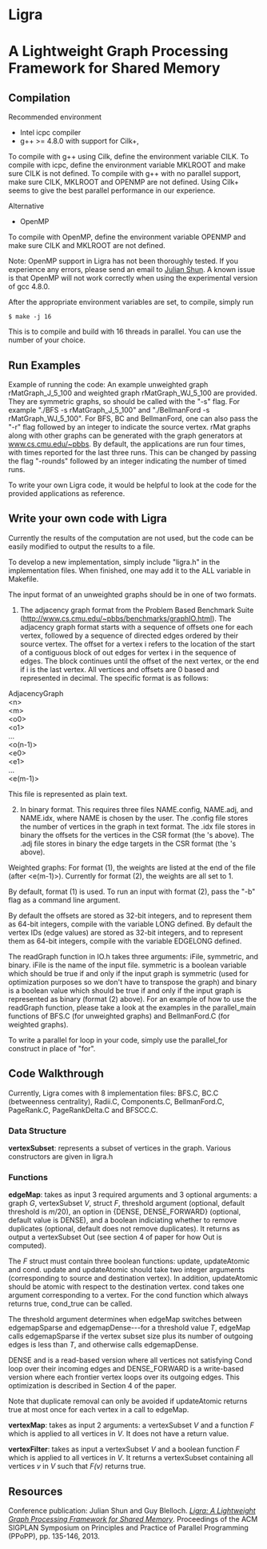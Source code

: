 Ligra
===========================
A Lightweight Graph Processing Framework for Shared Memory
======================

Compilation
--------

Recommended environment

* Intel icpc compiler
* g++ &gt;= 4.8.0 with support for Cilk+, 

To compile with g++ using Cilk, define the environment variable CILK. To
compile with icpc, define the environment variable MKLROOT and make sure CILK
is not defined. To compile with g++ with no parallel support, make sure CILK,
MKLROOT and OPENMP are not defined. Using Cilk+ seems to give the best parallel
performance in our experience.
 

Alternative
* OpenMP

To compile with OpenMP, define the environment variable OPENMP and make sure
CILK and MKLROOT are not defined. 

Note: OpenMP support in Ligra has not been thoroughly tested. If you
experience any errors, please send an email to [Julian
Shun](mailto:jshun@cs.cmu.edu). A known issue is that OpenMP will not work
correctly when using the experimental version of gcc 4.8.0.

After the appropriate environment variables are set, to compile, simply run 

```
$ make -j 16 
```

This is to compile and build with 16 threads in parallel. You can use the
number of your choice.

Run Examples
-------
Example of running the code: An example unweighted graph
rMatGraph_J_5_100 and weighted graph rMatGraph_WJ_5_100 are
provided. They are symmetric graphs, so should be called with the "-s"
flag. For example "./BFS -s rMatGraph_J_5_100" and "./BellmanFord -s
rMatGraph_WJ_5_100". For BFS, BC and BellmanFord, one can also pass
the "-r" flag followed by an integer to indicate the source vertex.
rMat graphs along with other graphs can be generated with the graph
generators at www.cs.cmu.edu/~pbbs. By default, the applications are
run four times, with times reported for the last three runs. This can
be changed by passing the flag "-rounds" followed by an integer
indicating the number of timed runs.

To write your own Ligra code, it would be helpful to look at the code
for the provided applications as reference.


Write your own code with Ligra
-------
Currently the results of the computation are
not used, but the code can be easily modified to output the results to
a file.

To develop a new implementation, simply include "ligra.h" in the
implementation files. When finished, one may add it to the ALL
variable in Makefile.

The input format of an unweighted graphs should be in one of two
formats.

1) The adjacency graph format from the Problem Based Benchmark Suite
 (http://www.cs.cmu.edu/~pbbs/benchmarks/graphIO.html). The adjacency
 graph format starts with a sequence of offsets one for each vertex,
 followed by a sequence of directed edges ordered by their source
 vertex. The offset for a vertex i refers to the location of the start
 of a contiguous block of out edges for vertex i in the sequence of
 edges. The block continues until the offset of the next vertex, or
 the end if i is the last vertex. All vertices and offsets are 0 based
 and represented in decimal. The specific format is as follows:

AdjacencyGraph  
&lt;n>  
&lt;m>  
&lt;o0>  
&lt;o1>  
...  
&lt;o(n-1)>  
&lt;e0>  
&lt;e1>  
...  
&lt;e(m-1)>  

This file is represented as plain text.

2) In binary format. This requires three files NAME.config, NAME.adj,
and NAME.idx, where NAME is chosen by the user. The .config file
stores the number of vertices in the graph in text format. The .idx
file stores in binary the offsets for the vertices in the CSR format
(the <o>'s above). The .adj file stores in binary the edge targets in
the CSR format (the <e>'s above).

Weighted graphs: For format (1), the weights are listed at the end of
the file (after &lt;e(m-1)>). Currently for format (2), the weights are
all set to 1.

By default, format (1) is used. To run an input with format (2), pass
the "-b" flag as a command line argument.

By default the offsets are stored as 32-bit integers, and to represent
them as 64-bit integers, compile with the variable LONG defined. By
default the vertex IDs (edge values) are stored as 32-bit integers,
and to represent them as 64-bit integers, compile with the variable
EDGELONG defined.

The readGraph function in IO.h takes three arguments: iFile,
symmetric, and binary. iFile is the name of the input file. symmetric
is a boolean variable which should be true if and only if the input
graph is symmetric (used for optimization purposes so we don't have to
transpose the graph) and binary is a boolean value which should be
true if and only if the input graph is represented as binary (format
(2) above). For an example of how to use the readGraph function,
please take a look at the examples in the parallel_main functions of
BFS.C (for unweighted graphs) and BellmanFord.C (for weighted graphs).

To write a parallel for loop in your code, simply use the parallel_for
construct in place of "for".

Code Walkthrough
---------
Currently, Ligra comes with 8 implementation files:
BFS.C, BC.C (betweenness centrality), Radii.C, Components.C,
BellmanFord.C, PageRank.C, PageRankDelta.C and BFSCC.C. 


### Data Structure

**vertexSubset**: represents a subset of vertices in the graph. Various constructors are given in
ligra.h

### Functions

**edgeMap**: takes as input 3 required arguments and 3 optional arguments:
a graph *G*, vertexSubset *V*, struct *F*, threshold argument
(optional, default threshold is *m*/20), an option in {DENSE,
DENSE_FORWARD} (optional, default value is DENSE), and a boolean
indiciating whether to remove duplicates (optional, default does not
remove duplicates). It returns as output a vertexSubset Out
(see section 4 of paper for how Out is computed).

The *F* struct must contain three boolean functions: update,
updateAtomic and cond.  update and updateAtomic should take two
integer arguments (corresponding to source and destination vertex). In
addition, updateAtomic should be atomic with respect to the
destination vertex. cond takes one argument corresponding to a vertex.
For the cond function which always returns true, cond_true can be
called.

The threshold argument determines when edgeMap switches between
edgemapSparse and edgemapDense---for a threshold value *T*, edgeMap
calls edgemapSparse if the vertex subset size plus its number of
outgoing edges is less than *T*, and otherwise calls edgemapDense.

DENSE and is a read-based version where all vertices not satisfying
Cond loop over their incoming edges and DENSE_FORWARD is a write-based
version where each frontier vertex loops over its outgoing edges. This
optimization is described in Section 4 of the paper.

Note that duplicate removal can only be avoided if updateAtomic
returns true at most once for each vertex in a call to edgeMap.

**vertexMap**: takes as input 2 arguments: a vertexSubset *V* and
a function *F* which is applied to all vertices in *V*. It does not have a
return value.

**vertexFilter**: takes as input a vertexSubset *V* and a boolean
function *F* which is applied to all vertices in *V*. It returns a
vertexSubset containing all vertices *v* in *V* such that *F(v)*
returns true.


Resources  
-------- 

Conference publication: Julian Shun and Guy Blelloch. [*Ligra: A
Lightweight Graph Processing Framework for Shared Memory*](http://www.cs.cmu.edu/~jshun/ligra.pdf). Proceedings
of the ACM SIGPLAN Symposium on Principles and Practice of Parallel
Programming (PPoPP), pp. 135-146, 2013.
